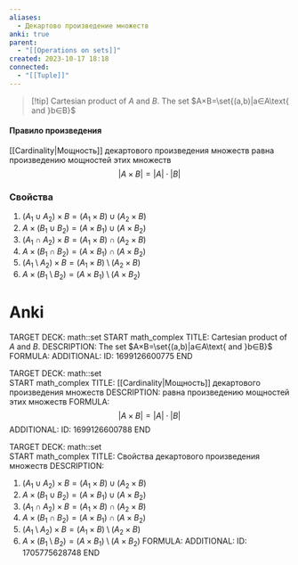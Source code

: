 ```yaml
---
aliases:
  - Декартово произведение множеств
anki: true
parent:
  - "[[Operations on sets]]"
created: 2023-10-17 18:18
connected:
  - "[[Tuple]]"
---
```


> [!tip] Cartesian product of $A$ and $B$.
The set $A×B=\set{(a,b)|a∈A\text{ and }b∈B}$



#### Правило произведения
[[Cardinality|Мощность]] декартового произведения множеств равна произведению мощностей этих множеств
$$|A \times B | = |A| \cdot |B|$$

### Свойства
1. $(A_1 \cup A_2) \times B = (A_1 \times B) \cup (A_2 \times B)$
2. $A \times (B_1 \cup B_2) = (A \times B_1) \cup (A \times B_2)$
3. $(A_1 \cap A_2) \times B = (A_1 \times B) \cap (A_2 \times B)$
4. $A \times (B_1 \cap B_2) = (A \times B_1) \cap (A \times B_2)$
5. $(A_1 \setminus A_2) \times B = (A_1 \times B) \setminus (A_2 \times B)$
6. $A \times (B_1 \setminus B_2) = (A \times B_1) \setminus (A \times B_2)$


# Anki
TARGET DECK: math::set 
START
math_complex
TITLE: Cartesian product of $A$ and $B$.
DESCRIPTION: The set $A×B=\set{(a,b)|a∈A\text{ and }b∈B}$
FORMULA: 
ADDITIONAL:
ID: 1699126600775
END

TARGET DECK: math::set   
START
math_complex
TITLE: [[Cardinality|Мощность]] декартового произведения множеств
DESCRIPTION: равна произведению мощностей этих множеств
FORMULA: $$|A \times B | = |A| \cdot |B|$$
ADDITIONAL:
ID: 1699126600788
END

TARGET DECK: math::set  
START
math_complex
TITLE: Свойства декартового произведения множеств
DESCRIPTION: 
1. $(A_1 \cup A_2) \times B = (A_1 \times B) \cup (A_2 \times B)$
2. $A \times (B_1 \cup B_2) = (A \times B_1) \cup (A \times B_2)$
3. $(A_1 \cap A_2) \times B = (A_1 \times B) \cap (A_2 \times B)$
4. $A \times (B_1 \cap B_2) = (A \times B_1) \cap (A \times B_2)$
5. $(A_1 \setminus A_2) \times B = (A_1 \times B) \setminus (A_2 \times B)$
6. $A \times (B_1 \setminus B_2) = (A \times B_1) \setminus (A \times B_2)$
FORMULA: 
ADDITIONAL:
ID: 1705775628748
END